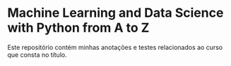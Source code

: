 # Machine Learning and Data Science with Python from A to Z

Este repositório contém minhas anotações e testes relacionados ao curso que consta no título.

